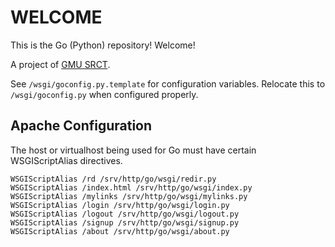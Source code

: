 # WELCOME

This is the Go (Python) repository! Welcome!

A project of [GMU SRCT](http://srct.gmu.edu).

See `/wsgi/goconfig.py.template` for configuration variables. Relocate this to `/wsgi/goconfig.py` when configured properly.

## Apache Configuration

The host or virtualhost being used for Go must have certain WSGIScriptAlias directives.

```
WSGIScriptAlias /rd /srv/http/go/wsgi/redir.py
WSGIScriptAlias /index.html /srv/http/go/wsgi/index.py
WSGIScriptAlias /mylinks /srv/http/go/wsgi/mylinks.py
WSGIScriptAlias /login /srv/http/go/wsgi/login.py
WSGIScriptAlias /logout /srv/http/go/wsgi/logout.py
WSGIScriptAlias /signup /srv/http/go/wsgi/signup.py
WSGIScriptAlias /about /srv/http/go/wsgi/about.py
```
